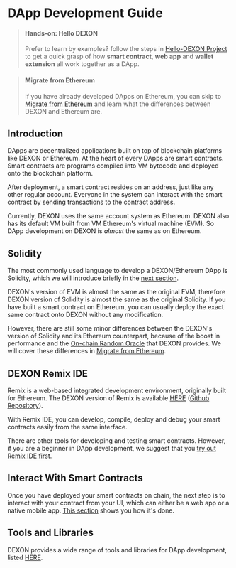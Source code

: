 # DApp Development Guide

> #### Hands-on: Hello DEXON
> Prefer to learn by examples? follow the steps in [Hello-DEXON Project](https://github.com/dexon-foundation/hello-dexon) to get a quick grasp of how **smart contract**, **web app** and **wallet extension** all work together as a DApp. 

> #### Migrate from Ethereum
> If you have already developed DApps on Ethereum, you can skip to [Migrate from Ethereum](Migrate-DApp-from-Ethereum.md) and learn what the differences between DEXON and Ethereum are. 

## Introduction

DApps are decentralized applications built on top of blockchain platforms like DEXON or Ethereum. At the heart of every DApps are smart contracts. Smart contracts are programs compiled into VM bytecode and deployed onto the blockchain platform.

After deployment, a smart contract resides on an address, just like any other regular account. Everyone in the system can interact with the smart contract by sending transactions to the contract address.

Currently, DEXON uses the same account system as Ethereum. DEXON also has its default VM built from VM Ethereum's virtual machine (EVM). So DApp development on DEXON is *almost* the same as on Ethereum.

## Solidity

The most commonly used language to develop a DEXON/Ethereum DApp is Solidity, which we will introduce briefly in the [next section](Solidity.md).

DEXON's version of EVM is almost the same as the original EVM, therefore DEXON version of Solidity is almost the same as the original Solidity. If you have built a smart contract on Ethereum, you can usually deploy the exact same contract onto DEXON without any modification.

However, there are still some minor differences between the DEXON's version of Solidity and its Ethereum counterpart, because of the boost in performance and the [On-chain Random Oracle](On-Chain-Random-Oracle.md) that DEXON provides. We will cover these differences in [Migrate from Ethereum](Migrate-DApp-from-Ethereum.md).

## DEXON Remix IDE

Remix is a web-based integrated development environment, originally built for Ethereum. The DEXON version of Remix is available [HERE](https://remix.dexon.org) ([Github Repository](https://github.com/dexon-foundation/remix-ide)).

With Remix IDE, you can develop, compile, deploy and debug your smart contracts easily from the same interface.

There are other tools for developing and testing smart contracts. However, if you are a beginner in DApp development, we suggest that you [try out Remix IDE first](Remix-IDE.md).

## Interact With Smart Contracts

Once you have deployed your smart contracts on chain, the next step is to interact with your contract from your UI, which can either be a web app or a native mobile app. [This section](Interact-with-Contracts.md) shows you how it's done.

## Tools and Libraries

DEXON provides a wide range of tools and libraries for DApp development, listed [HERE](Tools-and-Libraries.md).
